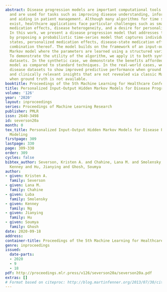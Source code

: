 ```yaml
---
abstract: Disease progression models are important computational tools in healthcare
  and are used for tasks such as improving disease understanding, informing drug discovery,
  and aiding in patient management. Although many algorithms for time series modeling
  exist, healthcare applications face particular challenges such as small datasets,
  medication effects, disease heterogeneity, and a desire for personalized predictions.
  In this work, we present a disease progression model that addresses these needs
  by proposing a probabilistic time-series model that captures individualized disease
  states, personalized medication effects, disease-state medication effects, or any
  combination thereof. The model builds on the framework of an input-output hidden
  Markov model where the parameters are learned using a structured variational approximation.
  To demonstrate the utility of the algorithm, we apply it to both synthetic and real-world
  datasets. In the synthetic case, we demonstrate the benefits afforded by the proposed
  model as compared to standard techniques. In the real-world cases, we use two Parkinson’s
  disease datasets to show improved predictive performance when ground truth is available
  and clinically relevant insights that are not revealed via classic Markov models
  when ground truth is not available.
booktitle: Proceedings of the 5th Machine Learning for Healthcare Conference
title: Personalized Input-Output Hidden Markov Models for Disease Progression Modeling
volume: '126'
year: '2020'
layout: inproceedings
series: Proceedings of Machine Learning Research
publisher: PMLR
issn: 2640-3498
id: severson20a
month: 0
tex_title: Personalized Input-Output Hidden Markov Models for Disease Progression
  Modeling
firstpage: 309
lastpage: 330
page: 309-330
order: 309
cycles: false
bibtex_author: Severson, Kristen A. and Chahine, Lana M. and Smolensky, Luba and Ng,
  Kenney and Hu, Jianying and Ghosh, Soumya
author:
- given: Kristen A.
  family: Severson
- given: Lana M.
  family: Chahine
- given: Luba
  family: Smolensky
- given: Kenney
  family: Ng
- given: Jianying
  family: Hu
- given: Soumya
  family: Ghosh
date: 2020-09-18
address: 
container-title: Proceedings of the 5th Machine Learning for Healthcare Conference
genre: inproceedings
issued:
  date-parts:
  - 2020
  - 9
  - 18
pdf: http://proceedings.mlr.press/v126/severson20a/severson20a.pdf
extras: []
# Format based on citeproc: http://blog.martinfenner.org/2013/07/30/citeproc-yaml-for-bibliographies/
---
```

